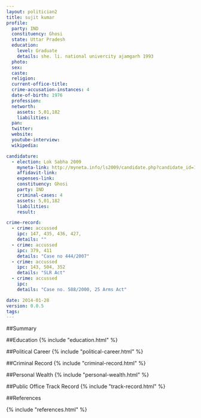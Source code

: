 ```yaml
---
layout: politician2
title: sujit kumar
profile: 
  party: IND
  constituency: Ghosi
  state: Uttar Pradesh
  education: 
    level: Graduate
    details: she. li. national univercity ajamgarh 1993
  photo: 
  sex: 
  caste: 
  religion: 
  current-office-title: 
  crime-accusation-instances: 4
  date-of-birth: 1976
  profession: 
  networth: 
    assets: 5,01,182
    liabilities: 
  pan: 
  twitter: 
  website: 
  youtube-interview: 
  wikipedia: 

candidature: 
  - election: Lok Sabha 2009
    myneta-link: http://myneta.info/ls2009/candidate.php?candidate_id=1838
    affidavit-link: 
    expenses-link: 
    constituency: Ghosi 
    party: IND
    criminal-cases: 4
    assets: 5,01,182
    liabilities: 
    result:  

crime-record: 
  - crime: accussed
    ipc: 147, 435, 436, 427,
    details: "" 
  - crime: accussed
    ipc: 379, 411
    details: "Case no 444/2007" 
  - crime: accussed
    ipc: 143, 504, 352
    details: "SLR Act" 
  - crime: accussed
    ipc: 
    details: "Case no. 588/2000, 25 Arms Act" 

date: 2014-01-28
version: 0.0.5
tags: 
---
```

##Summary


##Education
{% include "education.html" %}


##Political Career
{% include "political-career.html" %}


##Criminal Record
{% include "criminal-record.html" %}


##Personal Wealth
{% include "personal-wealth.html" %}


##Public Office Track Record
{% include "track-record.html" %}


##References


{% include "references.html" %}